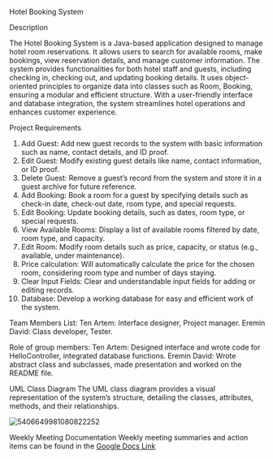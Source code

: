 Hotel Booking System
   
Description

 The Hotel Booking System is a Java-based application designed to manage hotel room reservations. It allows users to search for available rooms, make bookings, view reservation details, and manage customer information. The system provides functionalities for both hotel staff and guests, including checking in, checking out, and updating booking details. It uses object-oriented principles to organize data into classes such as Room, Booking, ensuring a modular and efficient structure. With a user-friendly interface and database integration, the system streamlines hotel operations and enhances customer experience.

Project Requirements
1. Add Guest: Add new guest records to the system with basic information such as name, contact details, and ID proof.
2. Edit Guest: Modify existing guest details like name, contact information, or ID proof.
3. Delete Guest: Remove a guest’s record from the system and store it in a guest archive for future reference.
4. Add Booking: Book a room for a guest by specifying details such as check-in date, check-out date, room type, and special requests.
5. Edit Booking: Update booking details, such as dates, room type, or special requests.
6. View Available Rooms: Display a list of available rooms filtered by date, room type, and capacity.
7. Edit Room: Modify room details such as price, capacity, or status (e.g., available, under maintenance).
8. Price calculation: Will automatically calculate the price for the chosen room, considering room type and number of days staying.
9. Clear Input Fields: Clear and understandable input fields for adding or editing records.
10. Database: Develop a working database for easy and efficient work of the system.

Team Members List:
Ten Artem: Interface designer, Project manager.
Eremin David: Class developer, Tester.

Role of group members:
Ten Artem: Designed interface and wrote code for HelloController, integrated database functions.
Eremin David: Wrote abstract class and subclasses, made presentation and worked on the README file.

UML Class Diagram
The UML class diagram provides a visual representation of the system’s structure, detailing the classes, attributes, methods, and their relationships.

![5406649981080822252](https://github.com/user-attachments/assets/54ebc8d2-e721-44d4-b95e-4d4a00ab5931)

Weekly Meeting Documentation
Weekly meeting summaries and action items can be found in the [Google Docs Link](https://docs.google.com/document/d/1X5284J6OGN2Cgo_s03bm0xrHe1c219c5ak2ur--_CWU/edit?usp=sharing)
